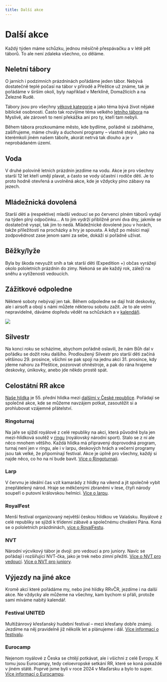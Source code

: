```yaml
---
title: Další akce
---
```

# Další akce

Každý týden máme schůzku, jednou měsíčně přespávačku a v létě pět táborů. To ale není zdaleka všechno, co děláme.

## Neletní tábory

O jarních i podzimních prázdninách pořádáme jeden tábor. Nebývá dostatečně teplé počasí na tábor v přírodě a Přeštice už známe, tak je pořádáme v širším okolí, byly například v Merklíně, Domažlicích a na Železné Rudě.

Tábory jsou pro všechny [věkové kategorie](https://prestice.royalrangers.cz/schuzkyy/#vekove_skupiny) a jako téma bývá život nějaké biblické osobnosti. Často tak rozvíjíme téma velkého [letního tábora](https://prestice.royalrangers.cz/letni-tabory/) na Myslívě, ale zároveň to není překážka ani pro ty, kteří tam nebyli.

Během tábora prozkoumáme město, kde bydlíme, pořádně si zaběháme, zašifrujeme, máme chvály a duchovní programy – vlastně stejně, jako na kterémkoli jiném našem táboře, akorát netrvá tak dlouho a je v neprobádaném území.

## Voda

V druhé polovině letních prázdnin jezdíme na vodu. Akce je pro všechny starší 12 let kteří umějí plavat, a často se vody účastní i rodiče dětí. Je to proto hodně otevřená a uvolněná akce, kde je vždycky plno zábavy na jezech.

## Mládežnická dovolená

Starší děti a (respektive) mladší vedoucí se po červenci plném táborů vydají na týden plný odpočinku… A to jim vydrží přibližně první dva dny, jakmile se dostatečně vyspí, tak jim to nedá. Mládežnické dovolené jsou v horách, takže příležitostí na procházky a hry je spousta. A když po měsíci mají zodpovědnost zase jenom sami za sebe, dokáží si pořádně užívat.

## Běžky/lyže

Byla by škoda nevyužít sníh a tak starší děti (Expedition +) občas vyrážejí okolo pololetních prázdnin do zimy. Nekoná se ale každý rok, záleží na sněhu a vytíženosti vedoucích.

## Zážitkové odpoledne

Některé soboty nebývají jen tak. Během odpoledne se dají hrát deskovky, ale i airsoft a obojí s námi můžete některou sobotu zažít. Je to ale velmi nepravidelné, dáváme dopředu vědět na schůzkách a v [kalendáři](https://prestice.royalrangers.cz/kalendar/).

![](https://prestice.royalrangers.cz/wp-content/uploads/20220924_154916-1024x461.jpg)

## Silvestr

Na konci roku se scházíme, abychom pořádně oslavili, že nám Bůh dal v pořádku se dožít roku dalšího. Prodloužený Silvestr pro starší děti začíná většinou 29. prosince, všichni se pak spojí na jednu akci 31. prosince, kdy jdeme nahoru za Přeštice, pozorovat ohněstroje, a pak do rána hrajeme deskovky, únikovky, anebo jde někdo prostě spát.

## Celostátní RR akce

[Naše hlídka](https://prestice.royalrangers.cz/o-nas/) je 55. přední hlídka mezi [dalšími v České republice](https://royalrangers.cz/). Pořádají se společné akce, kde se můžeme navzájem potkat, zasoutěžit si a prohlubovat vzájemné přátelství.

### Ringoturnaj

Na jaře se sjíždí royálové z celé republiky na akci, která původně byla jen mezi-hlídková soutěž v [ringu](https://cs.wikipedia.org/wiki/Ringo_(sport)) (royálovský národní sport). Stalo se z ní ale něco mnohem většího. Každá hlídka má připravený doprovodná program, turnaj není jen v ringu, ale i v larpu, deskových hrách a večerní programy jsou tak velké, že připomínají festival. Akce je úplně pro všechny, každý si najde něco, co ho na ní bude bavit. [Více o Ringoturnaji](https://www.ringoturnaj.cz/).

### Larp

V červnu je ideální čas vzít kamarády z hlídky na víkend a jít společně vybít znepřátelený národ. Hraje se měkčenými zbraněmi v lese, čtyři národy soupeří o putovní královskou helmici. [Více o larpu](https://rrlarp.cz/).

### RoyalFest

Menší festival organizovaný největší českou hlídkou ve Valašsku. Royálové z celé republiky se sjíždí k třídenní zábavě a společnému chválení Pána. Koná se o pololetních prázdninách, [více o RoyalFestu](https://www.royalrangers.cz/royalfest/).

### NVT

Národní výcvikový tábor je dvojí: pro vedoucí a pro juniory. Navíc se pořádají i rozšiřující NVT-čka, jako je trek nebo zimní přežití. [Více o NVT pro vedoucí](https://www.royalrangers.cz/narodni-vycvikovy-tabor/). [Více o NVT pro juniory](https://www.royalrangers.cz/narodni-vycvikovy-tabor-junioru/).

## Výjezdy na jiné akce

Kromě akcí které pořádáme my, nebo jiné hlídky RRvČR, jezdíme i na další akce. Ne vždycky ale můžeme na všechny, kam bychom si přáli, protože sami míváme nabitý kalendář.

### Festival UNITED

Multižánrový křesťanský hudební festival – mezi křesťany dobře známý. Jezdíme na něj pravidelně již několik let a plánujeme i dál. [Více informací o festivalu](https://festivalunited.cz/).

### Eurocamp

Nejenom royálové z Česka se chtějí potkávat, ale i všichni z celé Evropy. K tomu jsou Eurocampy, tedy celoevropské setkání RR, které se koná pokaždé v jiném státě. Poprvé jsme byli v roce 2024 v Maďarsku a bylo to super. [Více informací o Eurocampu](https://royalrangerseurocamp.net/).
